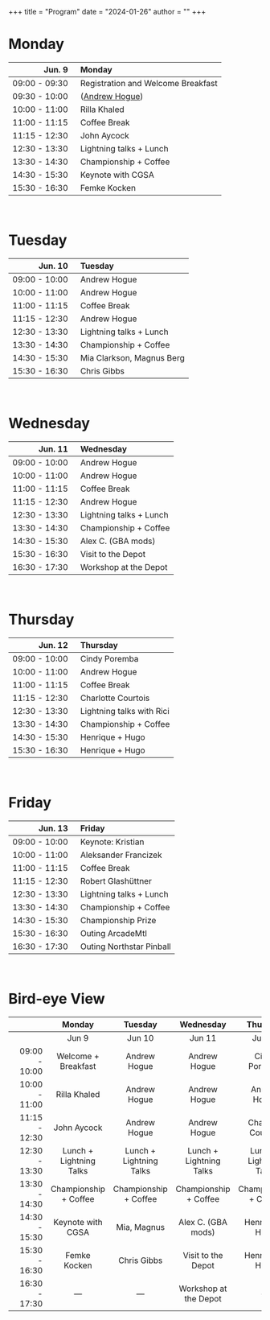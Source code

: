 +++
title = "Program"
date = "2024-01-26"
author = ""
+++

# Monday

| Jun. 9 | &nbsp; Monday |
|---:|:---|
| 09:00 - 09:30 | &nbsp; Registration and Welcome Breakfast |
| 09:30 - 10:00 | &nbsp; ([Andrew Hogue](/organisers/)) |
| 10:00 - 11:00 | &nbsp; Rilla Khaled |
| 11:00 - 11:15 | &nbsp; Coffee Break |
| 11:15 - 12:30 | &nbsp; John Aycock |
| 12:30 - 13:30 | &nbsp; Lightning talks + Lunch |
| 13:30 - 14:30 | &nbsp; Championship + Coffee |
| 14:30 - 15:30 | &nbsp; Keynote with CGSA |
| 15:30 - 16:30 | &nbsp; Femke Kocken |

<br/>

# Tuesday

| Jun. 10 | &nbsp; Tuesday |
|---:|:---|
| 09:00 - 10:00 | &nbsp; Andrew Hogue |
| 10:00 - 11:00 | &nbsp; Andrew Hogue |
| 11:00 - 11:15 | &nbsp; Coffee Break |
| 11:15 - 12:30 | &nbsp; Andrew Hogue |
| 12:30 - 13:30 | &nbsp; Lightning talks + Lunch |
| 13:30 - 14:30 | &nbsp; Championship + Coffee |
| 14:30 - 15:30 | &nbsp; Mia Clarkson, Magnus Berg |
| 15:30 - 16:30 | &nbsp; Chris Gibbs |

<br/>

# Wednesday

| Jun. 11 | &nbsp; Wednesday |
|---:|:---|
| 09:00 - 10:00 | &nbsp; Andrew Hogue |
| 10:00 - 11:00 | &nbsp; Andrew Hogue |
| 11:00 - 11:15 | &nbsp; Coffee Break |
| 11:15 - 12:30 | &nbsp; Andrew Hogue |
| 12:30 - 13:30 | &nbsp; Lightning talks + Lunch |
| 13:30 - 14:30 | &nbsp; Championship + Coffee |
| 14:30 - 15:30 | &nbsp; Alex C. (GBA mods) |
| 15:30 - 16:30 | &nbsp; Visit to the Depot |
| 16:30 - 17:30 | &nbsp; Workshop at the Depot |

<br/>

# Thursday

| Jun. 12 | &nbsp; Thursday |
|---:|:---|
| 09:00 - 10:00 | &nbsp; Cindy Poremba |
| 10:00 - 11:00 | &nbsp; Andrew Hogue |
| 11:00 - 11:15 | &nbsp; Coffee Break |
| 11:15 - 12:30 | &nbsp; Charlotte Courtois |
| 12:30 - 13:30 | &nbsp; Lightning talks with Rici |
| 13:30 - 14:30 | &nbsp; Championship + Coffee |
| 14:30 - 15:30 | &nbsp; Henrique + Hugo |
| 15:30 - 16:30 | &nbsp; Henrique + Hugo |

<br/>

# Friday

| Jun. 13 | &nbsp; Friday |
|---:|:---|
| 09:00 - 10:00 | &nbsp; Keynote: Kristian |
| 10:00 - 11:00 | &nbsp; Aleksander Francizek |
| 11:00 - 11:15 | &nbsp; Coffee Break |
| 11:15 - 12:30 | &nbsp; Robert Glashüttner |
| 12:30 - 13:30 | &nbsp; Lightning talks + Lunch |
| 13:30 - 14:30 | &nbsp; Championship + Coffee |
| 14:30 - 15:30 | &nbsp; Championship Prize |
| 15:30 - 16:30 | &nbsp; Outing ArcadeMtl |
| 16:30 - 17:30 | &nbsp; Outing Northstar Pinball |

<br/>

# Bird-eye View

| &nbsp;&nbsp;&nbsp;&nbsp;&nbsp;&nbsp;&nbsp;&nbsp;&nbsp;&nbsp;&nbsp;&nbsp;&nbsp;&nbsp; | Monday | Tuesday | Wednesday | Thursday | Friday |
|---:|:---:|:---:|:---:|:---:|:---:|
|  | Jun 9 | Jun 10 | Jun 11 | Jun 12 | Jun 13 |
| 09:00 - 10:00 | Welcome + Breakfast | Andrew Hogue | Andrew Hogue | Cindy Poremba | Keynote: Kristian |
| 10:00 - 11:00 | Rilla Khaled | Andrew Hogue | Andrew Hogue | Andrew Hogue | Aleksander Francizek |
| 11:15 - 12:30 | John Aycock | Andrew Hogue | Andrew Hogue | Charlotte Courtois | Robert Glashüttner |
| 12:30 - 13:30 | Lunch + Lightning Talks | Lunch + Lightning Talks | Lunch + Lightning Talks | Lunch + Lightning Talks | Lunch + Lightning Talks |
| 13:30 - 14:30 | Championship + Coffee | Championship + Coffee | Championship + Coffee | Championship + Coffee | Championship + Coffee |
| 14:30 - 15:30 | Keynote with CGSA | Mia, Magnus | Alex C. (GBA mods) | Henrique + Hugo | Championship Prize |
| 15:30 - 16:30 | Femke Kocken | Chris Gibbs | Visit to the Depot | Henrique + Hugo | Arcade MTL |
| 16:30 - 17:30 | — | — | Workshop at the Depot | — | Northstar Pinball |
